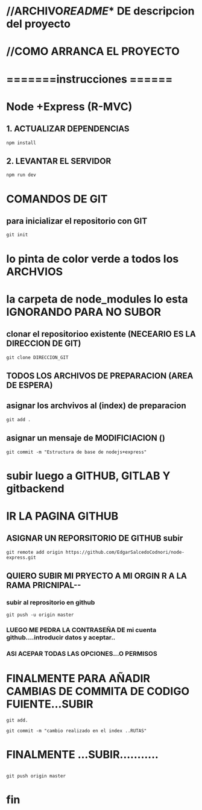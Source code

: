 # //ARCHIVO***README**** DE descripcion del proyecto
# //COMO ARRANCA EL PROYECTO

# =======instrucciones ======
# Node +Express (R-MVC)

## 1.  ACTUALIZAR DEPENDENCIAS


```
npm install

```

## 2. LEVANTAR EL SERVIDOR
```
npm run dev

```

# COMANDOS DE GIT

## para inicializar el repositorio con GIT

```
git init

```
# lo pinta de color verde a todos los ARCHVIOS
# la carpeta de node_modules lo esta IGNORANDO PARA NO SUBOR


## clonar el repositorioo existente (NECEARIO ES LA DIRECCION DE GIT)

```
git clone DIRECCION_GIT

```


## TODOS LOS ARCHIVOS DE PREPARACION (AREA DE ESPERA)

## asignar los archvivos al (index) de preparacion

```
git add . 

```

## asignar un mensaje de  MODIFICIACION ()

```
git commit -m "Estructura de base de nodejs+express" 

```

# subir luego a GITHUB, GITLAB Y gitbackend
# IR LA PAGINA GITHUB

##  ASIGNAR UN REPORSITORIO DE GITHUB subir 

```
git remote add origin https://github.com/EdgarSalcedoCodnori/node-express.git

```
##      QUIERO SUBIR MI PRYECTO A MI ORGIN R A LA RAMA PRICNIPAL--

### subir al reprositorio en github
 ```
 git push -u origin master

 ```
 ### LUEGO ME PEDRA LA CONTRASEÑA DE mi cuenta github....introducir datos y aceptar..
### ASI ACEPAR TODAS LAS OPCIONES...O PERMISOS


# FINALMENTE PARA AÑADIR CAMBIAS DE COMMITA DE CODIGO FUIENTE...SUBIR

 ```
 git add.

 git commit -m "cambio realizado en el index ..RUTAS"
 
  ```

# FINALMENTE ...SUBIR...........

 ```
 
 git push origin master     

 ```

# fin
